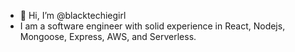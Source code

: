 - 👋 Hi, I’m @blacktechiegirl
- I am a software engineer with solid experience in React, Nodejs, Mongoose, Express, AWS, and Serverless.


<!---
blacktechiegirl/blacktechiegirl is a ✨ special ✨ repository because its `README.md` (this file) appears on your GitHub profile.
You can click the Preview link to take a look at your changes.
--->

